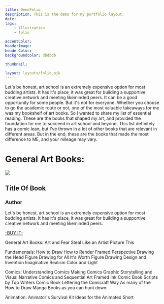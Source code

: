```yaml
---
title: DemoFolio
description: This is the demo for my portfolio layout.
date:
tags: 
    - illustration
    - folio

accentColor: 
headerImage:
headerColor:
backgroundcolor: dbdbdb

thumbnail:

layout: layouts/folio.njk
---
```


Let's be honest, art school is an extremely expensive option for most budding artists. It has it's place, it was great for building a supportive creative network and meeting likeminded peers. It can be a good opportunity for some people. But it's not for everyone. Whether you choose to go the academic route or not, one of the most valuable takeaways for me was my bookshelf of art books. So I wanted to share my list of essential reading. These are the books that shaped my art, and provided the foundation for me to succeed in art school and beyond. This list definitely has a comic lean, but I've thrown in a lot of other books that are relevant in different areas. But in the end, these are the books that made the most difference to ME, and your mileage may vary.

# General Art Books:

<img src="/img/books/zero.jpg"/>

## Title Of Book
### Author
Let's be honest, art school is an extremely expensive option for most budding artists. It has it's place, it was great for building a supportive creative network and meeting likeminded peers.

<a href="/"> -BUY IT- </a>


General Art Books:
Art and Fear
Steal Like an Artist
Picture This

Fundamentals:
How to Draw
How to Render
Framed Perspective
Drawing the Head
Figure Drawing for All It's Worth
Figure Drawing Design and Invention
Imaginative Realism
Color and Light

Comics:
Understanding Comics
Making Comics
Graphic Storytelling and Visual Narrative
Comics and Sequential Art
Framed Ink
Comic Book Scripts by Top Writers
Comic Book Lettering the Comicraft Way
As many of the How to Draw Manga Books as you can hunt down

Animation:
Animator's Survival Kit
Ideas for the Animated Short


